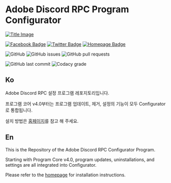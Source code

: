 # Adobe Discord RPC Program Configurator

[![Title Image](https://adobe-discord-rpc.github.io/Adobe-Discord-RPC-Image/images/cover.png)](https://github.com/Adobe-Discord-RPC)

[![Facebook Badge](https://img.shields.io/badge/Follow-Facebook-4267B2?style=for-the-badge)](https://www.facebook.com/adobediscordrpc) [![Twitter Badge](https://img.shields.io/badge/Follow-Twitter-1DA1F2?style=for-the-badge)](https://twitter.com/adobediscordrpc) [![Homepage Badge](https://img.shields.io/badge/Homepage-Click-7289DA?style=for-the-badge)](https://adoberpc.hwahyang.space)

![GitHub](https://img.shields.io/github/license/Adobe-Discord-RPC/Program-Configurator?style=for-the-badge) ![GitHub issues](https://img.shields.io/github/issues/Adobe-Discord-RPC/Program-Configurator?style=for-the-badge) ![GitHub pull requests](https://img.shields.io/github/issues-pr-raw/Adobe-Discord-RPC/Program-Configurator?style=for-the-badge)

![GitHub last commit](https://img.shields.io/github/last-commit/Adobe-Discord-RPC/Program-Configurator?style=for-the-badge) ![Codacy grade](https://img.shields.io/codacy/grade/542b90c8ed7b448e83bfc96af519d5ed?style=for-the-badge)

## Ko

Adobe Discord RPC 설정 프로그램 레포지토리입니다.

프로그램 코어 v4.0부터는 프로그램 업데이트, 제거, 설정의 기능이 모두 Configurator로 통합됩니다.

설치 방법은 [홈페이지](https://adoberpc.hwahyang.space)를 참고 해 주세요.

## En

This is the Repository of the Adobe Discord RPC Configurator Program. 

Starting with Program Core v4.0, program updates, uninstallations, and settings are all integrated into Configurator.

Please refer to the [homepage](https://adoberpc.hwahyang.space) for installation instructions.